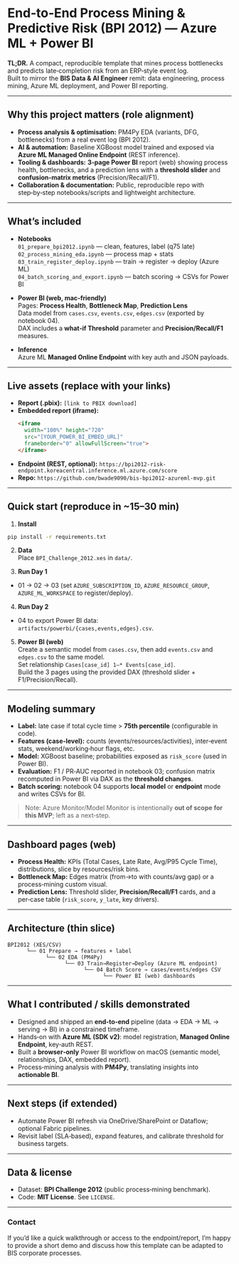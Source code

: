 # End‑to‑End Process Mining & Predictive Risk (BPI 2012) — Azure ML + Power BI

**TL;DR.** A compact, reproducible template that mines process bottlenecks and predicts late‑completion risk from an ERP‑style event log.  
Built to mirror the **BIS Data & AI Engineer** remit: data engineering, process mining, Azure ML deployment, and Power BI reporting.

---

## Why this project matters (role alignment)

- **Process analysis & optimisation:** PM4Py EDA (variants, DFG, bottlenecks) from a real event log (BPI 2012).  
- **AI & automation:** Baseline XGBoost model trained and exposed via **Azure ML Managed Online Endpoint** (REST inference).  
- **Tooling & dashboards:** **3‑page Power BI** report (web) showing process health, bottlenecks, and a prediction lens with a **threshold slider** and **confusion‑matrix metrics** (Precision/Recall/F1).  
- **Collaboration & documentation:** Public, reproducible repo with step‑by‑step notebooks/scripts and lightweight architecture.

---

## What’s included

- **Notebooks**  
  `01_prepare_bpi2012.ipynb` — clean, features, label (q75 late)  
  `02_process_mining_eda.ipynb` — process map + stats  
  `03_train_register_deploy.ipynb` — train → register → deploy (Azure ML)  
  `04_batch_scoring_and_export.ipynb` — batch scoring → CSVs for Power BI

- **Power BI (web, mac‑friendly)**  
  Pages: **Process Health**, **Bottleneck Map**, **Prediction Lens**  
  Data model from `cases.csv`, `events.csv`, `edges.csv` (exported by notebook 04).  
  DAX includes a **what‑if Threshold** parameter and **Precision/Recall/F1** measures.

- **Inference**  
  Azure ML **Managed Online Endpoint** with key auth and JSON payloads.

---

## Live assets (replace with your links)

- **Report (.pbix):** `[link to PBIX download]`  
- **Embedded report (iframe):**
  ```html
  <iframe
    width="100%" height="720"
    src="[YOUR_POWER_BI_EMBED_URL]"
    frameborder="0" allowFullScreen="true">
  </iframe>
  ```
- **Endpoint (REST, optional):** `https://bpi2012-risk-endpoint.koreacentral.inference.ml.azure.com/score`  
- **Repo:** `https://github.com/bwade9090/bis-bpi2012-azureml-mvp.git`

---

## Quick start (reproduce in ~15–30 min)

1) **Install**
```bash
pip install -r requirements.txt
```

2) **Data**  
Place `BPI_Challenge_2012.xes` in `data/`.

3) **Run Day 1**
- 01 → 02 → 03 (set `AZURE_SUBSCRIPTION_ID`, `AZURE_RESOURCE_GROUP`, `AZURE_ML_WORKSPACE` to register/deploy).

4) **Run Day 2**
- 04 to export Power BI data: `artifacts/powerbi/{cases,events,edges}.csv`.

5) **Power BI (web)**  
Create a semantic model from `cases.csv`, then add `events.csv` and `edges.csv` to the same model.  
Set relationship `Cases[case_id] 1—* Events[case_id]`.  
Build the 3 pages using the provided DAX (threshold slider + F1/Precision/Recall).

---

## Modeling summary

- **Label:** late case if total cycle time > **75th percentile** (configurable in code).  
- **Features (case‑level):** counts (events/resources/activities), inter‑event stats, weekend/working‑hour flags, etc.  
- **Model:** XGBoost baseline; probabilities exposed as `risk_score` (used in Power BI).  
- **Evaluation:** F1 / PR‑AUC reported in notebook 03; confusion matrix recomputed in Power BI via DAX as the **threshold changes**.  
- **Batch scoring:** notebook 04 supports **local model** or **endpoint** mode and writes CSVs for BI.

> Note: Azure Monitor/Model Monitor is intentionally **out of scope for this MVP**; left as a next‑step.

---

## Dashboard pages (web)

- **Process Health:** KPIs (Total Cases, Late Rate, Avg/P95 Cycle Time), distributions, slice by resources/risk bins.  
- **Bottleneck Map:** Edges matrix (from→to with counts/avg gap) or a process‑mining custom visual.  
- **Prediction Lens:** Threshold slider, **Precision/Recall/F1** cards, and a per‑case table (`risk_score`, `y_late`, key drivers).

---

## Architecture (thin slice)

```
BPI2012 (XES/CSV)
      └── 01 Prepare → features + label
            └── 02 EDA (PM4Py)
                  └── 03 Train→Register→Deploy (Azure ML endpoint)
                        └── 04 Batch Score → cases/events/edges CSV
                              └── Power BI (web) dashboards
```

---

## What I contributed / skills demonstrated

- Designed and shipped an **end‑to‑end** pipeline (data → EDA → ML → serving → BI) in a constrained timeframe.  
- Hands‑on with **Azure ML (SDK v2)**: model registration, **Managed Online Endpoint**, key‑auth REST.  
- Built a **browser‑only** Power BI workflow on macOS (semantic model, relationships, DAX, embedded report).  
- Process‑mining analysis with **PM4Py**, translating insights into **actionable BI**.

---

## Next steps (if extended)
 
- Automate Power BI refresh via OneDrive/SharePoint or Dataflow; optional Fabric pipelines.  
- Revisit label (SLA‑based), expand features, and calibrate threshold for business targets.

---

## Data & license

- Dataset: **BPI Challenge 2012** (public process‑mining benchmark).  
- Code: **MIT License**. See `LICENSE`.

---

### Contact

If you’d like a quick walkthrough or access to the endpoint/report, I’m happy to provide a short demo and discuss how this template can be adapted to BIS corporate processes.
